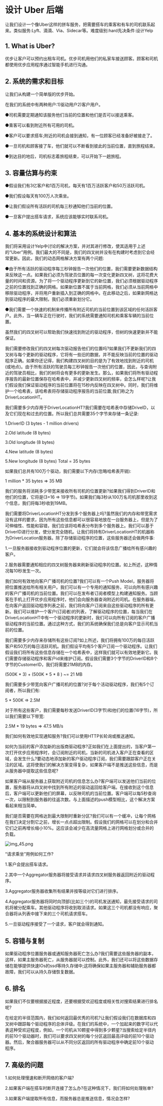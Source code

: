 # 设计 Uber 后端

让我们设计一个像Uber这样的拼车服务，把需要搭车的乘客和有车的司机联系起来。类似服务:Lyft、滴滴、Via、Sidecar等。难度级别:hard先决条件:设计Yelp

## 1. What is Uber?

   优步让客户可以预约出租车司机。优步司机用他们的私家车接送顾客。顾客和司机都使用优步应用程序通过智能手机进行沟通。

## 2. 系统的需求和目标

   让我们从构建一个简单版的优步开始。

   在我们的系统中有两种用户:1)驱动用户2)客户用户。

   ●司机需要定期通知该服务他们当前的位置和他们是否可以接送乘客。

   ●乘客可以看到附近所有可用的司机。

   ●客户可以要求搭车;附近的司机会接到通知，有一位顾客已经准备好被接走了。

   ●一旦司机和顾客接了车，他们就可以不断看到彼此的当前位置，直到旅程结束。

   ●到达目的地后，司机标志着旅程结束，可以开始下一趟旅程。

## 3. 容量估算与约束

   ●假设我们有3亿客户和1百万司机，每天有1百万活跃客户和50万活跃司机。

   ●我们假设每天有100万人次乘坐。

   ●让我们假设所有活跃的司机每三秒通知他们当前的位置。

   ●一旦客户提出搭车请求，系统应该能够实时联系司机。

## 4. 基本的系统设计和算法

   我们将采用设计Yelp中讨论的解决方案，并对其进行修改，使其适用于上述的“Uber”用例。我们最大的不同是，我们的四叉树并没有在构建时考虑到它会经常更新。因此，我们的动态网格解决方案有两个问题:

   ●由于所有活跃的驱动程序每三秒钟报告一次他们的位置，我们需要更新数据结构来反映这一点。如果我们必须为驾驶员位置的每一次变化更新四叉树，这将花费大量的时间和资源。为了将一个驱动程序更新到它的新位置，我们必须根据驱动程序之前的位置找到正确的网格。如果新位置不属于当前网格，我们必须从当前网格中移除驱动程序，并将用户重新插入到正确的网格中。在此移动之后，如果新网格达到驱动程序的最大限制，我们必须重新划分它。

   ●我们需要一个快速的机制来传播所有附近司机的当前位置到该区域的任何活跃客户。此外，当一辆车正在行驶时，我们的系统需要通知司机和乘客车辆的当前位置。

   虽然我们的四叉树可以帮助我们快速找到附近的驱动程序，但树的快速更新并不能保证。

   我们需要修改我们的四叉树每次驱动报告他们的位置吗?如果我们不更新我们的四叉树与每个更新的驱动程序，它将有一些旧的数据，并不能反映当前的位置的驱动程序正确。如果你还记得，我们构建四叉树的目的是为了有效地找到附近的司机(或地点)。由于所有活跃的驾驶员每三秒钟报告一次他们的位置，因此，与查询附近的驾驶员相比，我们的树将会有更多的更新发生。那么，如果我们将所有驱动程序报告的最新位置保存在哈希表中，并减少更新四叉树的频率，会怎么样呢?让我们假设我们保证驱动程序的当前位置将在15秒内反映在四叉树中。同时，我们将维护一个哈希表，该哈希表将存储驱动程序报告的当前位置;我们称之为DriverLocationHT。

   我们需要多少内存用于DriverLocationHT?我们需要在哈希表中存储DriveID，以及它们现在和过去的位置。所以我们总共需要35个字节来存储一条记录:

   1.DriverID (3 bytes - 1 million drivers)

   2.Old latitude (8 bytes)

   3.Old longitude (8 bytes)

   4.New latitude (8 bytes)

   5.New longitude (8 bytes) Total = 35 bytes

   如果我们总共有100万个驱动，我们需要以下内存(忽略哈希表开销):

   1 million * 35 bytes => 35 MB

   我们的服务将消耗多少带宽来接收所有司机的位置更新?如果我们得到DriverID和他们的位置，它将是(3+16 => 19字节)。如果我们每3秒从100万名司机那里收到这个信息，我们将每3秒收到19MB。

   我们需要将DriverLocationHT分发到多个服务器上吗?虽然我们的内存和带宽需求没有这样的要求，因为所有这些信息都可以很容易地放在一台服务器上，但是为了可伸缩性、性能和容错，我们应该将哈希表分布到多个服务器上。我们可以基于DriverID进行分发，使分发完全随机。让我们将持有DriverLocationHT的机器称为DriverLocation服务器。除了存储驱动程序的位置，这些服务器还会做两件事:

   1.一旦服务器接收到驱动程序位置的更新，它们就会将该信息广播给所有感兴趣的客户。

   2.服务器需要通知相应的四叉树服务器来刷新驱动程序的位置。如上所述，这种情况每10秒发生一次。

   我们如何有效地向客户广播司机的位置?我们可以有一个Push Model，服务器将把位置推送给所有相关用户。我们可以有一个专用的通知服务，可以向所有感兴趣的客户广播司机的当前位置。我们可以在发布者订阅者模型上构建通知服务。当顾客在手机上打开优步应用程序时，他们会向服务器查询附近的司机。在服务器端，在向客户返回驱动程序列表之前，我们将向客户订阅来自这些驱动程序的所有更新。我们可以维护一个客户(订阅者)的列表，了解驱动程序的位置，每当我们在DriverLocationHT中有一个驱动程序的更新时，我们可以向所有订阅的客户广播驱动程序的当前位置。通过这种方式，我们的系统确保我们总是向客户显示司机当前的位置。

   我们需要多少内存来存储所有这些订阅?如上所述，我们将拥有100万的每日活跃客户和50万的每日活跃司机。我们假设平均有5个客户订阅一个驱动程序。让我们假设我们将所有这些信息存储在一个哈希表中，这样我们就可以有效地更新它。我们需要存储驱动程序和客户id来维护订阅。假设我们需要3个字节的DriverID和8个字节的CustomerID，我们将需要21MB的内存。

   (500K * 3) + (500K * 5 * 8 ) ~= 21 MB

   我们需要多少带宽向客户广播司机的位置?对于每个活动驱动程序，我们有5个订阅者，所以我们有:

   5 * 500K => 2.5M

   对于所有这些客户，我们需要每秒发送DriverID(3字节)和他们的位置(16字节)，所以我们需要以下带宽:

   2.5M * 19 bytes => 47.5 MB/s

   我们如何有效地实现通知服务?我们可以使用HTTP长轮询或推送通知。

   如何为当前的客户添加新的出版商驱动程序?正如我们在上面提出的，当客户第一次打开优步应用程序时，会订阅附近的司机，当新的司机进入客户正在查看的区域，会发生什么?要动态地添加新的客户驱动程序订阅，我们需要跟踪客户正在关注的区域。这将使我们的解决方案变得复杂，如果客户端不是推送这些信息，而是从服务器中提取这些信息呢?

   如果客户端从服务器上获取附近司机的信息怎么办?客户端可以发送他们当前的位置，服务器将从四叉树中找到所有附近的驱动返回给客户端。在接收到这个信息后，客户端可以更新他们的屏幕，以反映司机的当前位置。客户端可以每5秒查询一次，以限制到服务器的往返次数。与上面描述的push模型相比，这个解决方案看起来相当简单。

   我们是否需要在网格达到最大限制时重新分区?我们可以有一个缓冲，让每个网格在我们决定分割它之前，增长一点点超出限制。假设我们的网格可以在划分和合并它们之前再增长缩小10%。这应该会减少在高流量网格上进行网格划分或合并的负载。

![img_45.png](img_45.png)

“请求乘坐”用例如何工作?

1.客户会提出搭车请求。

2.其中一个Aggregator服务器将接受请求并请求四叉树服务器返回附近的驱动程序。

3.Aggregator服务器收集所有结果并按等级对它们进行排序。

4.Aggregator服务器将同时向顶部(比如三个)的司机发送通知，最先接受请求的司机将被分配乘车。其他驱动程序将收到取消请求。如果这三个司机都没有响应，聚合器将从列表中接下来的三个司机请求搭车。

5.一旦驱动程序接受了一个请求，客户就会得到通知。

## 5. 容错与复制

   如果驱动程序位置服务器或通知服务器死亡怎么办?我们需要这些服务器的副本，这样，如果主服务器死亡，从服务器就可以控制。此外，我们还可以将这些数据存储在能够提供快速IOs的ssd等持久存储中;这将确保如果主服务器和辅助服务器都故障，我们可以从持久存储恢复数据。

## 6. 排名

   如果我们不仅要根据接近程度，还要根据受欢迎程度或相关性对搜索结果进行排名呢?

   在给定的半径范围内，我们如何返回最优秀的司机?让我们假设我们在数据库和四叉树中跟踪每个驱动程序的总体评级。在我们的系统中，一个加起来的数字可以代表这种受欢迎程度，例如，一个司机从10颗星中得到多少颗星?当搜索给定半径内的前10个驱动器时，我们可以要求四叉树的每个分区返回最高评级的前10个驱动器。然后，聚合器服务器可以从不同分区返回的所有驱动程序中确定前10个驱动程序。

## 7. 高级的问题

   1.如何处理慢速和断开网络的客户端?

   2.如果客户端在搭车时断开连接了怎么办?在这种情况下，我们将如何处理账单?

   3.如果客户端提取所有信息，而服务器总是推送信息，情况会怎样?

